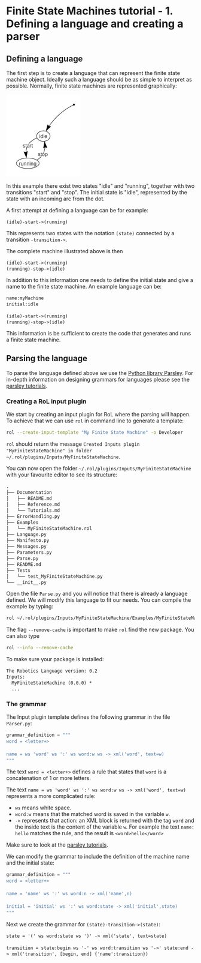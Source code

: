 # Finite State Machines tutorial - 1. Defining a language and creating a parser


## Defining a language
The first step is to create a language that can represent the finite state machine object. Ideally such a language should be as simple to interpret as possible. Normally, finite state machines are represented graphically:

![](images/fsm.png)

In this example there exist two states "idle" and "running", together with two transitions "start" and "stop". The initial state is "idle", represented by the state with an incoming arc from the dot.

A first attempt at defining a language can be for example:

```
(idle)-start->(running)
```

This represents two states with the notation `(state)` connected by a transition `-transition->`.

The complete machine illustrated above is then
```
(idle)-start->(running)
(running)-stop->(idle)
```
In addition to this information one needs to define the initial state and give a name to the finite state machine. An example language can be:

```
name:myMachine
initial:idle

(idle)-start->(running)
(running)-stop->(idle)
```
This information is be sufficient to create the code that generates and runs a finite state machine.

## Parsing the language

To parse the language defined above we use the [Python library Parsley](https://github.com/pyga/parsley). For in-depth information on designing grammars for languages please see the [parsley tutorials](https://parsley.readthedocs.io/en/latest/).

### Creating a RoL input plugin

We start by creating an input plugin for RoL where the parsing will happen. To achieve that we can use `rol` in command line to generate a template:

```bash
rol --create-input-template "My Finite State Machine" -o Developer
```

`rol` should return the message `Created Inputs plugin "MyFiniteStateMachine" in folder ~/.rol/plugins/Inputs/MyFiniteStateMachine`.

You can now open the folder `~/.rol/plugins/Inputs/MyFiniteStateMachine` with your favourite editor to see its structure:

```
.
├── Documentation
│   ├── README.md
│   ├── Reference.md
│   └── Tutorials.md
├── ErrorHandling.py
├── Examples
│   └── MyFiniteStateMachine.rol
├── Language.py
├── Manifesto.py
├── Messages.py
├── Parameters.py
├── Parse.py
├── README.md
├── Tests
│   └── test_MyFiniteStateMachine.py
└── __init__.py
```
Open the file `Parse.py` and you will notice that there is already a language defined. We will modify this language to fit our needs. You can compile the example by typing:

```bash
rol ~/.rol/plugins/Inputs/MyFiniteStateMachine/Examples/MyFiniteStateMachine.rol --remove-cache -c
```

The flag `--remove-cache` is important to make `rol` find the new package. You can also type

```bash
rol --info --remove-cache
```

To make sure your package is installed:

```
The Robotics Language version: 0.2
Inputs:
  MyFiniteStateMachine (0.0.0) *
  ...
```


### The grammar

The Input plugin template defines the following grammar in the file `Parser.py`:

```python
grammar_definition = """
word = <letter+>

name = ws 'word' ws ':' ws word:w ws -> xml('word', text=w)
"""
```

The text `word = <letter+>` defines a rule that states that `word` is a concatenation of 1 or more letters.

The text `name = ws 'word' ws ':' ws word:w ws -> xml('word', text=w)` represents a more complicated rule:

 - `ws` means white space.
 - `word:w` means that the matched word is saved in the variable `w`.
 - `->` represents that action: an XML block is returned with the tag `word` and the inside text is the content of the variable `w`.
For example the text `name: hello` matches the rule, and the result is `<word>hello</word>`

Make sure to look at the [parsley tutorials](https://parsley.readthedocs.io/en/latest/).


We can modify the grammar to include the definition of the machine name and the initial state:
```python
grammar_definition = """
word = <letter+>

name = 'name' ws ':' ws word:n -> xml('name',n)

initial = 'initial' ws ':' ws word:state -> xml('initial',state)
"""
```

Next we create the grammar for `(state)-transition->(state)`:


```
state = '(' ws word:state ws ')' -> xml('state', text=state)

transition = state:begin ws '-' ws word:transition ws '->' state:end -> xml('transition', [begin, end] {'name':transition})
```
